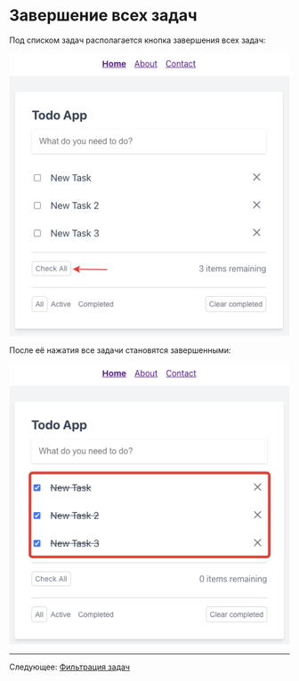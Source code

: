 # Завершение всех задач

Под списком задач располагается кнопка завершения всех задач:

![](images/001.png)

После её нажатия все задачи становятся завершенными:

![](images/002.png)

---

Следующее: [Фильтрация задач](../10-filter-tasks/README.md)
